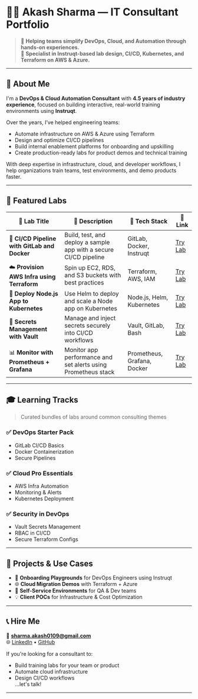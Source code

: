 # 🧑‍💻 Akash Sharma — IT Consultant Portfolio

> 🚀 **Helping teams simplify DevOps, Cloud, and Automation through hands-on experiences.**  
> 💼 **Specialist in Instruqt-based lab design, CI/CD, Kubernetes, and Terraform on AWS & Azure.**

---

## 📌 About Me

I'm a **DevOps & Cloud Automation Consultant** with **4.5 years of industry experience**, focused on building interactive, real-world training environments using **Instruqt**.

Over the years, I’ve helped engineering teams:
- Automate infrastructure on AWS & Azure using Terraform
- Design and optimize CI/CD pipelines
- Build internal enablement platforms for onboarding and upskilling
- Create production-ready labs for product demos and technical training

With deep expertise in infrastructure, cloud, and developer workflows, I help organizations train teams, test environments, and demo products faster.

---

## 🧪 Featured Labs

| 🔬 Lab Title | 📝 Description | 🧰 Tech Stack | 🔗 Link |
|-------------|----------------|---------------|---------|
| 🔧 **CI/CD Pipeline with GitLab and Docker** | Build, test, and deploy a sample app with a secure CI/CD pipeline | GitLab, Docker, Instruqt | [Try Lab](#) |
| ☁️ **Provision AWS Infra using Terraform** | Spin up EC2, RDS, and S3 buckets with best practices | Terraform, AWS, IAM | [Try Lab](#) |
| 🐳 **Deploy Node.js App to Kubernetes** | Use Helm to deploy and scale a Node app on Kubernetes | Node.js, Helm, Kubernetes | [Try Lab](#) |
| 🔐 **Secrets Management with Vault** | Manage and inject secrets securely into CI/CD workflows | Vault, GitLab, Bash | [Try Lab](#) |
| 📊 **Monitor with Prometheus + Grafana** | Monitor app performance and set alerts using Prometheus stack | Prometheus, Grafana, Docker | [Try Lab](#) |

---

## 🎓 Learning Tracks

> Curated bundles of labs around common consulting themes

### ✅ **DevOps Starter Pack**
- GitLab CI/CD Basics
- Docker Containerization
- Secure Pipelines

### ✅ **Cloud Pro Essentials**
- AWS Infra Automation
- Monitoring & Alerts
- Kubernetes Deployment

### ✅ **Security in DevOps**
- Vault Secrets Management
- RBAC in CI/CD
- Secure Terraform Configs

---

## 📂 Projects & Use Cases

- 🔁 **Onboarding Playgrounds** for DevOps Engineers using Instruqt  
- 🌐 **Cloud Migration Demos** with Terraform + Azure  
- 🧪 **Self-Service Environments** for QA & Dev teams  
- 💡 **Client POCs** for Infrastructure & Cost Optimization  

---

## 📞 Hire Me

📧 **sharma.akash0109@gmail.com**  
🌐 [LinkedIn](www.linkedin.com/in/akash-sharma-141616b5) • [GitHub](https://github.com/akki0109)

If you're looking for a consultant to:
- Build training labs for your team or product
- Automate cloud infrastructure
- Design CI/CD workflows  
...let's talk!

---

